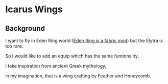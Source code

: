 # Icarus Wings

## Background

I want to fly in Eden Ring world ([Eden Ring is a fabric mod](https://github.com/paulevsGitch/EdenRing)) but the Elytra is too rare.

So I would like to add an equip which has the same funtionality.

I take inspiration from ancient Greek mythology,

in my imagination, that is a wing crafting by Feather and Honeycomb.
